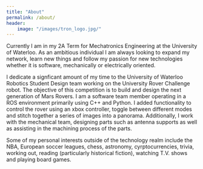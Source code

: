 ```yaml
---
title: "About"
permalink: /about/
header:
    image: "/images/tron_logo.jpg/"
---
```


Currently I am in my 2A Term for Mechatronics Engineering at the University of Waterloo. As an ambitious individual I am always looking to expand my network, learn new things and follow my passion for new technologies whether it is software, mechanically or electrically oriented. 

I dedicate a signficant amount of my time to the University of Waterloo Robotics Student Design team working on the University Rover Challenge robot. The objective of this competition is to build and design the next generation of Mars Rovers. I am a software team member operating in a ROS environment primarily using C++ and Python. I added functionality to control the rover using an xbox controller, toggle between different modes and stitch together a series of images into a panorama. Additionally, I work with the mechanical team, designing parts such as antenna supports as well as assisting in the machining process of the parts. 

Some of my personal interests outside of the technology realm include the NBA, European soccer leagues, chess, astronomy, cyrptocurrencies, trivia, working out, reading (particularly historical fiction), watching T.V. shows and playing board games. 